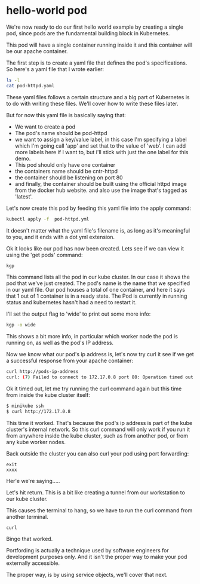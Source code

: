 # hello-world pod

We're now ready to do our first hello world example by creating a single pod, since pods are the fundamental building block in Kubernetes.  

This pod will have a single container running inside it and this container will be our apache container. 

The first step is to create a yaml file that defines the pod's specifications. So here's a yaml file that I wrote earlier:

```bash
ls -l
cat pod-httpd.yaml
```

These yaml files follows a certain structure and a big part of Kubernetes is to do with writing these files. We'll cover how to write these files later.

But for now this yaml file is basically saying that:

- We want to create a pod
- The pod's name should be pod-httpd
- we want to assign a key/value label, in this case I'm specifying a label which I'm going call 'app' and set that to the value of 'web'. I can add more labels here if I want to, but i'll stick with just the one label for this demo.
- This pod should only have one container
- the containers name should be cntr-httpd
- the container should be listening on port 80
- and finally, the container should be built using the official httpd image from the docker hub website. and also use the image that's tagged as 'latest'.



Let's now create this pod by feeding this yaml file into the apply command:

```bash
kubectl apply -f  pod-httpd.yml
```

It doesn't matter what the yaml file's filename is, as long as it's meaningful to you, and it ends with a dot yml extension.

Ok it looks like our pod has now been created. Lets see if we can view it using the 'get pods' command:

```bash
kgp
```

This command lists all the pod in our kube cluster. In our case it shows  the pod that we've just created. The pod's name is the name that we specified in our yaml file. Our pod houses a total of one container, and here it says that 1 out of 1 container is in a ready state. The Pod is currently in running status and kubernetes hasn't had a need to restart it.

I'll set the output flag to 'wide' to print out some more info:

```bash
kgp -o wide
```

This shows a bit more info, in particular which worker node the pod is running on, as well as the pod's IP address. 

Now we know what our pod's ip address is, let's now try curl it see if we get a successful response from your apache container:

```bash
curl http://pods-ip-address
curl: (7) Failed to connect to 172.17.0.8 port 80: Operation timed out
```

Ok it timed out, let me try running the curl command again but this time from inside the kube cluster itself:

```bash
$ minikube ssh
$ curl http://172.17.0.8
```

This time it worked. That's because the pod's ip address is part of the kube cluster's internal network. So this curl command will only work if you run it from anywhere inside the kube cluster, such as from another pod, or from any kube worker nodes. 

Back outside the cluster you can also curl your pod using port forwarding:

```
exit
xxxx
```

Her'e we're saying.....

Let's hit return. This is a bit like creating a tunnel from our workstation to our kube cluster. 

This causes the terminal to hang, so we have to run the curl command from another terminal. 


```
curl 
```

Bingo that worked. 

Portfording is actually a technique used by software engineers for development purposes only. And it isn't the proper way to make your pod externally accessible. 


The proper way, is by using service objects, we'll cover that next. 

















